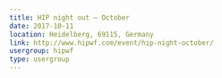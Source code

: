 ```yaml
---
title: HIP night out – October
date: 2017-10-11
location: Heidelberg, 69115, Germany
link: http://www.hipwf.com/event/hip-night-october/
usergroup: hipwf
type: usergroup
---
```

